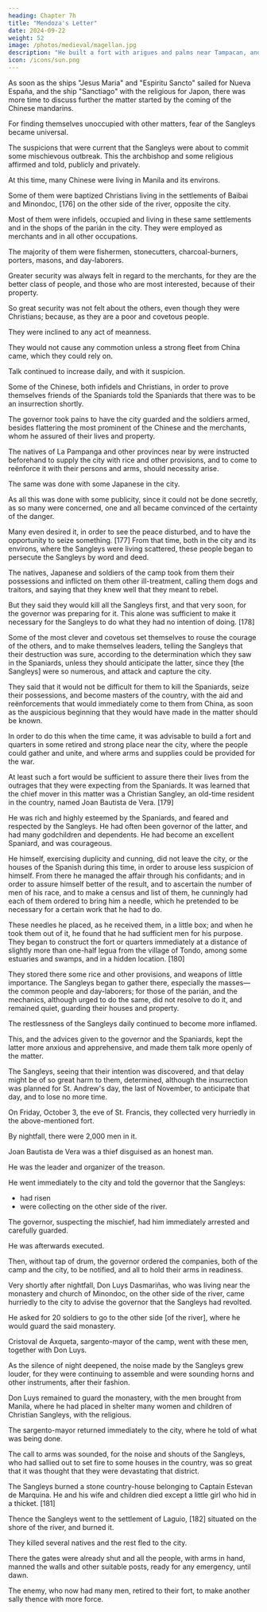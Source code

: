 ```yaml
---
heading: Chapter 7h
title: "Mendoza's Letter"
date: 2024-09-22
weight: 52
image: /photos/medieval/magellan.jpg
description: "He built a fort with arigues and palms near Tampacan, and founded a Spanish settlement which he named Murcia"
icon: /icons/sun.png
---
```



As soon as the ships "Jesus Maria" and "Espiritu Sancto" sailed for Nueva España, and the ship "Sanctiago" with the religious for Japon, there was more time to discuss further the matter started by the coming of the Chinese mandarins.

For finding themselves unoccupied with other matters, fear of the Sangleys became universal.

The suspicions that were current that the Sangleys were about to commit some mischievous outbreak. This the archbishop and some religious affirmed and told, publicly and privately.

At this time, many Chinese were living in Manila and its environs. 

Some of them were baptized Christians living in the settlements of Baibai and Minondoc, [176] on the other side of the river, opposite the city.

Most of them were infidels, occupied and living in these same settlements and in the shops of the parián in the city. They were employed as merchants and in all other occupations. 

The majority of them were fishermen, stonecutters, charcoal-burners, porters, masons, and day-laborers.

Greater security was always felt in regard to the merchants, for they are the better class of people, and those who are most interested, because of their property.

So great security was not felt about the others, even though they were Christians; because, as they are a poor and covetous people. 

They were inclined to any act of meanness.

They would not cause any commotion unless a strong fleet from China came, which they could rely on.

Talk continued to increase daily, and with it suspicion. 

Some of the Chinese, both infidels and Christians, in order to prove themselves friends of the Spaniards told the Spaniards that there was to be an insurrection shortly.

<!-- , and clean from all guilt, even 

, and other similar things. -->

<!-- Although the governor always considered these statements as fictions and the exaggerations of that nation, and did not credit them, yet he was not so heedless that he did not act cautiously and watch, although with dissembling, for whatever might happen.  -->

The governor took pains to have the city guarded and the soldiers armed, besides flattering the most prominent of the Chinese and the merchants, whom he assured of their lives and property. 

The natives of La Pampanga and other provinces near by were instructed beforehand to supply the city with rice and other provisions, and to come to reënforce it with their persons and arms, should necessity arise.

The same was done with some Japanese in the city.

As all this was done with some publicity, since it could not be done secretly, as so many were concerned, one and all became convinced of the certainty of the danger.

Many even desired it, in order to see the peace disturbed, and to have the opportunity to seize something. [177] From that time, both in the city and its environs, where the Sangleys were living scattered, these people began to persecute the Sangleys by word and deed. 

The natives, Japanese and soldiers of the camp took from them their possessions and inflicted on them other ill-treatment, calling them dogs and traitors, and saying that they knew well that they meant to rebel.

But they said they would kill all the Sangleys first, and that very soon, for the governor was preparing for it. This alone was sufficient to make it necessary for the Sangleys to do what they had no intention of doing. [178] 

Some of the most clever and covetous set themselves to rouse the courage of the others, and to make themselves leaders, telling the Sangleys that their destruction was sure, according to the determination which they saw in the Spaniards, unless they should anticipate the latter, since they [the Sangleys] were so numerous, and attack and capture the city.

They said that it would not be difficult for them to kill the Spaniards, seize their possessions, and become masters of the country, with the aid and reënforcements that would immediately come to them from China, as soon as the auspicious beginning that they would have made in the matter should be known. 

In order to do this when the time came, it was advisable to build a fort and quarters in some retired and strong place near the city, where the people could gather and unite, and where arms and supplies could be provided for the war. 

At least such a fort would be sufficient to assure there their lives from the outrages that they were expecting from the Spaniards. It was learned that the chief mover in this matter was a Christian Sangley, an old-time resident in the country, named Joan Bautista de Vera. [179] 

He was rich and highly esteemed by the Spaniards, and feared and respected by the Sangleys. He had often been governor of the latter, and had many godchildren and dependents. He had become an excellent Spaniard, and was courageous.

He himself, exercising duplicity and cunning, did not leave the city, or the houses of the Spanish during this time, in order to arouse less suspicion of himself. From there he managed the affair through his confidants; and in order to assure himself better of the result, and to ascertain the number of men of his race, and to make a census and list of them, he cunningly had each of them ordered to bring him a needle, which he pretended to be necessary for a certain work that he had to do.

These needles he placed, as he received them, in a little box; and when he took them out of it, he found that he had sufficient men for his purpose. They began to construct the fort or quarters immediately at a distance of slightly more than one-half legua from the village of Tondo, among some estuaries and swamps, and in a hidden location. [180]

They stored there some rice and other provisions, and weapons of little importance. The Sangleys began to gather there, especially the masses—the common people and day-laborers; for those of the parián, and the mechanics, although urged to do the same, did not resolve to do it, and remained quiet, guarding their houses and property. 

The restlessness of the Sangleys daily continued to become more inflamed.

This, and the advices given to the governor and the Spaniards, kept the latter more anxious and apprehensive, and made them talk more openly of the matter. 

The Sangleys, seeing that their intention was discovered, and that delay might be of so great harm to them, determined, although the insurrection was planned for St. Andrew's day, the last of November, to anticipate that day, and to lose no more time. 

On Friday, October 3, the eve of St. Francis, they collected very hurriedly in the above-mentioned fort.

By nightfall, there were 2,000 men in it.

Joan Bautista de Vera was a thief disguised as an honest man.

He was the leader and organizer of the treason.

He went immediately to the city and told the governor that the Sangleys:
- had risen
- were collecting on the other side of the river. 

The governor, suspecting the mischief, had him immediately arrested and carefully guarded.

He was afterwards executed. 

Then, without tap of drum, the governor ordered the companies, both of the camp and the city, to be notified, and all to hold their arms in readiness.

Very shortly after nightfall, Don Luys Dasmariñas, who was living near the monastery and church of Minondoc, on the other side of the river, came hurriedly to the city to advise the governor that the Sangleys had revolted. 

He asked for 20 soldiers to go to the other side [of the river], where he would guard the said monastery.

Cristoval de Axqueta, sargento-mayor of the camp, went with these men, together with Don Luys.

As the silence of night deepened, the noise made by the Sangleys grew louder, for they were continuing to assemble and were sounding horns and other instruments, after their fashion.

Don Luys remained to guard the monastery, with the men brought from Manila, where he had placed in shelter many women and children of Christian Sangleys, with the religious. 

The sargento-mayor returned immediately to the city, where he told of what was being done. 

The call to arms was sounded, for the noise and shouts of the Sangleys, who had sallied out to set fire to some houses in the country, was so great that it was thought that they were devastating that district. 

The Sangleys burned a stone country-house belonging to Captain Estevan de Marquina. He and his wife and children died except a little girl who hid in a thicket. [181] 

Thence the Sangleys went to the settlement of Laguio, [182] situated on the shore of the river, and burned it. 

They killed several natives and the rest fled to the city.

There the gates were already shut and all the people, with arms in hand, manned the walls and other suitable posts, ready for any emergency, until dawn.

The enemy, who now had many men, retired to their fort, to make another sally thence with more force.


